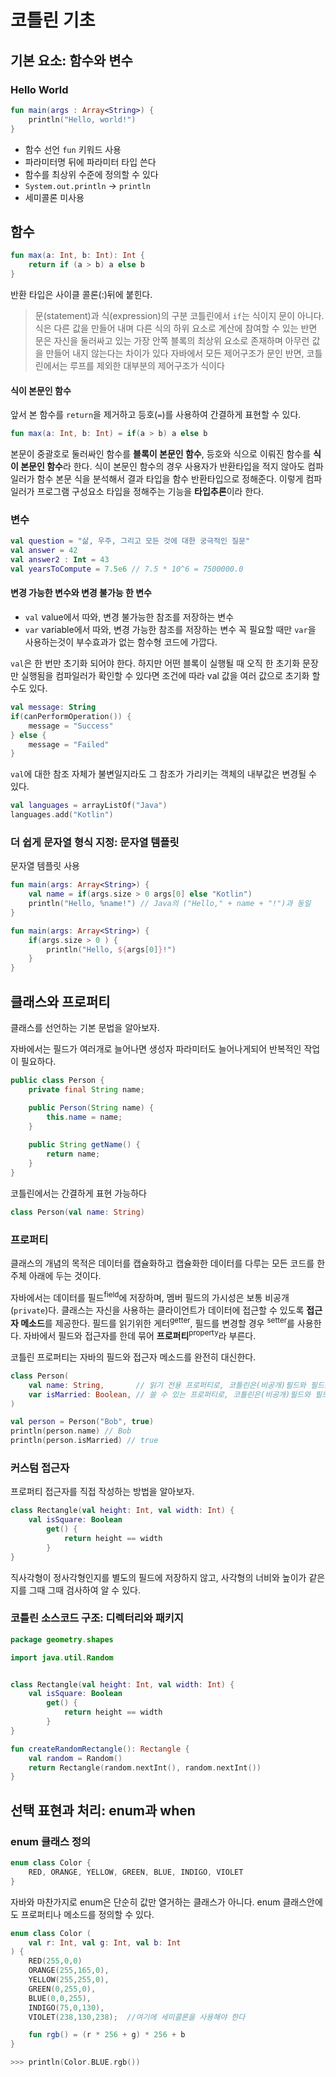 # 코틀린 기초

## 기본 요소: 함수와 변수

### Hello World
```kotlin
fun main(args : Array<String>) {
    println("Hello, world!")
}
```

- 함수 선언 `fun` 키워드 사용
- 파라미터명 뒤에 파라미터 타입 쓴다
- 함수를 최상위 수준에 정의할 수 있다
- `System.out.println` -> `println`
- 세미콜론 미사용


## 함수 
```kotlin
fun max(a: Int, b: Int): Int {
    return if (a > b) a else b
}
```
반환 타입은 사이클 콜론(:)뒤에 붙힌다.

> 문(statement)과 식(expression)의 구분
> 코틀린에서 `if`는 식이지 문이 아니다.
> 식은 다른 값을 만들어 내며 다른 식의 하위 요소로 계산에 참여할 수 있는 반면 문은 자신을 둘러싸고 있는 가장 안쪽 
> 블록의 최상위 요소로 존재하며 아무런 값을 만들어 내지 않는다는 차이가 있다
> 자바에서 모든 제어구조가 문인 반면, 코틀린에서는 루프를 제외한 대부분의 제어구조가 식이다

#### 식이 본문인 함수
앞서 본 함수를 `return`을 제거하고 등호(`=`)를 사용하여 간결하게 표현할 수 있다.
```kotlin
fun max(a: Int, b: Int) = if(a > b) a else b
```
본문이 중괄호로 둘러싸인 함수를 **블록이 본문인 함수**, 등호와 식으로 이뤄진 함수를 **식이 본문인 함수**라 한다.
식이 본문인 함수의 경우 사용자가 반환타입을 적지 않아도 컴파일러가 함수 본문 식을 분석해서 결과 타입을 함수 반환타입으로 정해준다.
이렇게 컴파일러가 프로그램 구성요소 타입을 정해주는 기능을 **타입추론**이라 한다.

### 변수
```kotlin
val question = "삶, 우주, 그리고 모든 것에 대한 궁극적인 질문"
val answer = 42
val answer2 : Int = 43
val yearsToCompute = 7.5e6 // 7.5 * 10^6 = 7500000.0
```

#### 변경 가능한 변수와 변경 불가능 한 변수
- `val` value에서 따와, 변경 불가능한 참조를 저장하는 변수
- `var` variable에서 따와, 변경 가능한 참조를 저장하는 변수
꼭 필요할 때만 `var`을 사용하는것이 부수효과가 없는 함수형 코드에 가깝다.

`val`은 한 번만 초기화 되어야 한다. 하지만 어떤 블록이 실행될 때 오직 한 초기화 문장만 실행됨을 컴파일러가 확인할 수 있다면
조건에 따라 val 값을 여러 값으로 초기화 할 수도 있다.

```kotlin
val message: String
if(canPerformOperation()) {
    message = "Success"
} else {
    message = "Failed"
} 
```

`val`에 대한 참조 자체가 불변일지라도 그 참조가 가리키는 객체의 내부값은 변경될 수 있다.
```kotlin
val languages = arrayListOf("Java") 
languages.add("Kotlin")
```

### 더 쉽게 문자열 형식 지정: 문자열 템플릿
문자열 템플릿 사용
```kotlin
fun main(args: Array<String>) { 
    val name = if(args.size > 0 args[0] else "Kotlin")
    println("Hello, %name!") // Java의 ("Hello," + name + "!")과 동일
}
```

```kotlin
fun main(args: Array<String>) { 
    if(args.size > 0 ) {
        println("Hello, ${args[0]}!")
    }
}
```

## 클래스와 프로퍼티
클래스를 선언하는 기본 문법을 알아보자.

자바에서는 필드가 여러개로 늘어나면 생성자 파라미터도 늘어나게되어 반복적인 작업이 필요하다.
```java
public class Person {
    private final String name;

    public Person(String name) {
        this.name = name;
    }
    
    public String getName() {
        return name;
    }
}
```

코틀린에서는 간결하게 표현 가능하다
```kotlin
class Person(val name: String)
```

### 프로퍼티
클래스의 개념의 목적은 데이터를 캡슐화하고 캡슐화한 데이터를 다루는 모든 코드를 한 주체 아래에 두는 것이다.

자바에서는 데이터를 필드<sup>field</sup>에 저장하며, 멤버 필드의 가시성은 보통 비공개(`private`)다.
클래스는 자신을 사용하는 클라이언트가 데이터에 접근할 수 있도록 **접근자 메소드**를 제공한다.
필드를 읽기위한 게터<sup>getter</sup>, 필드를 변경할 경우 <sup>setter</sup>를 사용한다.
자바에서 필드와 접근자를 한데 묶어 **프로퍼티**<sup>property</sup>라 부른다.

코틀린 프로퍼티는 자바의 필드와 접근자 메소드를 완전히 대신한다.
```kotlin
class Person(
    val name: String,       // 읽기 전용 프로퍼티로, 코틀린은(비공개)필드와 필드를 읽는 단순한 (공개) 게터를 만들어낸다.
    var isMarried: Boolean, // 쓸 수 있는 프로퍼티로, 코틀린은(비공개)필드와 필드를 읽는 단순한 (공개) 게터를 (공개) 세터를 만들어낸다.
)
```

```kotlin
val person = Person("Bob", true)
println(person.name) // Bob
println(person.isMarried) // true
```

### 커스텀 접근자
프로퍼티 접근자를 직접 작성하는 방법을 알아보자.
```kotlin
class Rectangle(val height: Int, val width: Int) {
    val isSquare: Boolean
        get() {
            return height == width
        }
}
```
직사각형이 정사각형인지를 별도의 필드에 저장하지 않고, 사각형의 너비와 높이가 같은지를 그때 그때 검사하여 알 수 있다.

### 코틀린 소스코드 구조: 디렉터리와 패키지
```kotlin
package geometry.shapes

import java.util.Random


class Rectangle(val height: Int, val width: Int) {
    val isSquare: Boolean
        get() {
            return height == width
        }
}

fun createRandomRectangle(): Rectangle {
    val random = Random()
    return Rectangle(random.nextInt(), random.nextInt())
}
```


## 선택 표현과 처리: enum과 when

### enum 클래스 정의

```kotlin
enum class Color {
    RED, ORANGE, YELLOW, GREEN, BLUE, INDIGO, VIOLET
}
```

자바와 마찬가지로 enum은 단순히 값만 열거하는 클래스가 아니다.
enum 클래스안에도 프로퍼티나 메소드를 정의할 수 있다.
```kotlin
enum class Color (
    val r: Int, val g: Int, val b: Int
) {
    RED(255,0,0)
    ORANGE(255,165,0),
    YELLOW(255,255,0),
    GREEN(0,255,0),
    BLUE(0,0,255),
    INDIGO(75,0,130),
    VIOLET(238,130,238);  //여기에 세미콜론을 사용해야 한다

    fun rgb() = (r * 256 + g) * 256 + b
}

>>> println(Color.BLUE.rgb())
```